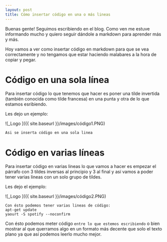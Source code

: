```yaml
---
layout: post
title: Cómo insertar código en una o más lineas
---
```


Buenas gente! Seguimos escribiendo en el blog. Como ven me estuve informando mucho y quiero seguir dándole a markdown para aprender más y más.

Hoy vamos a ver como insertar código en markdown para que se vea correctamente y no tengamos que estar haciendo malabares a la hora de copiar y pegar.

# Código en una sola línea
Para insertar código lo que tenemos que hacer es poner una tilde invertida (también conocida como tilde francesa) en una punta y otra de lo que estamos esribiendo.

Les dejo un ejemplo: 

![_Logo ]({{ site.baseurl }}/images/código1.PNG)

`Asi se inserta código en una sola linea`

# Código en varias líneas
Para insertar código en varias lineas lo que vamos a hacer es empezar el párrafo con 3 tildes inversas al principio y 3 al final y así vamos a poder tener varias lineas con un solo grupo de tildes.

Les dejo el ejemplo:

![_Logo ]({{ site.baseurl }}/images/código2.PNG)

```
Con ésto podemos tener varias lineas de código:
apt-get update
yaourt -S spotify --noconfirm
```

Con ésto podemos meter código `entre lo que estemos escribiendo` o bien mostrar al que querramos algo en un formato más decente que solo el texto plano ya que así podemos leerlo mucho mejor.
